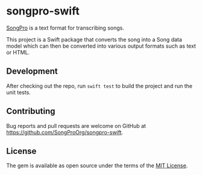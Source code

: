# songpro-swift 

[SongPro](https://songpro.org) is a text format for transcribing songs.
 
This project is a Swift package that converts the song into a Song data model which can then be converted into various output formats such as text or HTML.

## Development

After checking out the repo, run `swift test` to build the project and run the unit tests. 

## Contributing

Bug reports and pull requests are welcome on GitHub at <https://github.com/SongProOrg/songpro-swift>.

## License

The gem is available as open source under the terms of the [MIT License](https://opensource.org/licenses/MIT).
